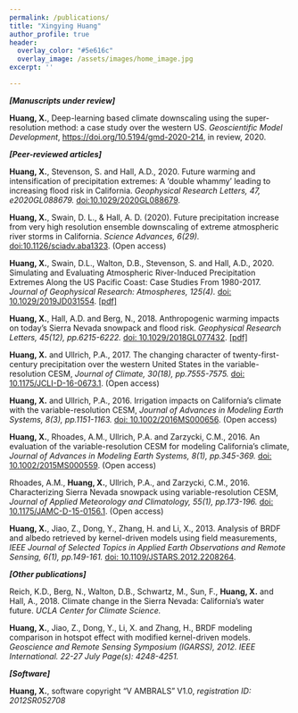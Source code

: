 ```yaml
---
permalink: /publications/
title: "Xingying Huang"
author_profile: true
header:
  overlay_color: "#5e616c"
  overlay_image: /assets/images/home_image.jpg
excerpt: ''

---
```


***[Manuscripts under review]***

**Huang, X.**, Deep-learning based climate downscaling using the super-resolution method: a case study over the western US. *Geoscientific Model Development*, https://doi.org/10.5194/gmd-2020-214, in review, 2020.

***[Peer-reviewed articles]***

**Huang, X.**, Stevenson, S. and Hall, A.D., 2020. Future warming and intensification of precipitation extremes: A ‘double whammy’ leading to increasing flood risk in California. *Geophysical Research Letters, 47, e2020GL088679.* [doi:10.1029/2020GL088679](https://doi.org/10.1029/2020GL088679).

**Huang, X.**, Swain, D. L., & Hall, A. D. (2020). Future precipitation increase from very high resolution ensemble downscaling of extreme atmospheric river storms in California. *Science Advances, 6(29).* [doi:10.1126/sciadv.aba1323](https://doi.org/10.1126/sciadv.aba1323). (Open access)

**Huang, X.**, Swain, D.L., Walton, D.B., Stevenson, S. and Hall, A.D., 2020. Simulating and Evaluating Atmospheric River-Induced Precipitation Extremes Along the US Pacific Coast: Case Studies From 1980-2017. *Journal of Geophysical Research: Atmospheres, 125(4).* [doi: 10.1029/2019JD031554](https://agupubs.onlinelibrary.wiley.com/doi/abs/10.1029/2019JD031554). [[pdf]](https://www.researchgate.net/profile/Xingying_Huang/publication/338921190_Simulating_and_Evaluating_Atmospheric_River_Induced_Precipitation_Extremes_along_the_US_Pacific_Coast_Case_Studies_from_1980-2017/links/5eab58e745851592d6ae60c5/Simulating-and-Evaluating-Atmospheric-River-Induced-Precipitation-Extremes-along-the-US-Pacific-Coast-Case-Studies-from-1980-2017.pdf)

**Huang, X.**, Hall, A.D. and Berg, N., 2018. Anthropogenic warming impacts on today’s Sierra Nevada snowpack and flood risk. *Geophysical Research Letters, 45(12), pp.6215-6222.* [doi: 10.1029/2018GL077432](https://agupubs.onlinelibrary.wiley.com/doi/full/10.1029/2018GL077432). [[pdf]](https://agupubs.onlinelibrary.wiley.com/doi/pdf/10.1029/2018GL077432)

**Huang, X.** and Ullrich, P.A., 2017. The changing character of twenty-first-century precipitation over the western United States in the variable-resolution CESM, *Journal of Climate, 30(18), pp.7555-7575.* [doi: 10.1175/JCLI-D-16-0673.1](https://journals.ametsoc.org/jcli/article/30/18/7555/342716). (Open access)

**Huang, X.** and Ullrich, P.A., 2016. Irrigation impacts on California’s climate with the variable-resolution CESM, *Journal of Advances in Modeling Earth Systems, 8(3), pp.1151-1163.* [doi: 10.1002/2016MS000656](https://agupubs.onlinelibrary.wiley.com/doi/full/10.1002/2016MS000656). (Open access)

**Huang, X.**, Rhoades, A.M., Ullrich, P.A. and Zarzycki, C.M., 2016. An evaluation of the variable-resolution CESM for modeling California’s climate, *Journal of Advances in Modeling Earth Systems, 8(1), pp.345-369.* [doi: 10.1002/2015MS000559](https://agupubs.onlinelibrary.wiley.com/doi/full/10.1002/2015MS000559). (Open access)

Rhoades, A.M., **Huang, X.**, Ullrich, P.A., and Zarzycki, C.M., 2016. Characterizing Sierra Nevada snowpack using variable-resolution CESM, *Journal of Applied Meteorology and Climatology, 55(1), pp.173-196.* [doi: 10.1175/JAMC-D-15-0156.1](https://journals.ametsoc.org/jamc/article/55/1/173/14098). (Open access)

**Huang, X.**, Jiao, Z., Dong, Y., Zhang, H. and Li, X., 2013. Analysis of BRDF and albedo retrieved by kernel-driven models using field measurements, *IEEE Journal of Selected Topics in Applied Earth Observations and Remote Sensing, 6(1), pp.149-161.* [doi: 10.1109/JSTARS.2012.2208264](https://ieeexplore.ieee.org/abstract/document/6287608?casa_token=_6Vt7tkSUsUAAAAA:ZcUZkjc3OjNITZSplmYgdoV_wHyJqkHjf8kQY-zFs3eImDOdNekZAlkESpXspAPGfXSl-P8zYg).

***[Other publications]***

Reich, K.D., Berg, N., Walton, D.B., Schwartz, M., Sun, F., **Huang, X.** and Hall, A., 2018. Climate change in the Sierra Nevada: California’s water future. *UCLA Center for Climate Science.*

**Huang, X.**, Jiao, Z., Dong, Y., Li, X. and Zhang, H., BRDF modeling comparison in hotspot effect with modified kernel-driven models. *Geoscience and Remote Sensing Symposium (IGARSS), 2012. IEEE International. 22-27 July Page(s): 4248-4251.*

***[Software]***

**Huang, X.**, software copyright “V AMBRALS” V1.0, *registration ID: 2012SR052708*
